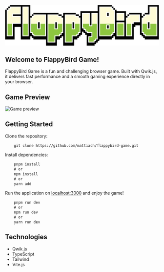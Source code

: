 <div>
  <img src="./public/images/logo.png" alt="Flappy Bird" width="600"/>
</div>

## Welcome to FlappyBird Game!
FlappyBird Game is a fun and challenging browser game. Built with Qwik.js, it delivers fast performance and a smooth gaming experience directly in your browser.

## Game Preview
<img src="https://i.postimg.cc/1596syks/app-preview.png" alt="Game preview" width="600"/>

## Getting Started 
Clone the repository:
```
    git clone https://github.com/mattiach/flappybird-game.git
```

Install dependencies:
```shell
    pnpm install
    # or
    npm install
    # or
    yarn add
```

Run the application on [localhost:3000](http://localhost:3000/) and enjoy the game!
```shell
    pnpm run dev
    # or
    npm run dev
    # or
    yarn run dev
```

## Technologies
- Qwik.js
- TypeScript
- Tailwind
- Vite.js